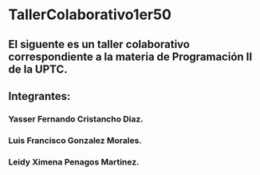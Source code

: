 # TallerColaborativo1er50
## El siguente es un taller colaborativo correspondiente a la materia de Programación II  de la UPTC.
## Integrantes:
### Yasser Fernando Cristancho Diaz.
### Luis Francisco Gonzalez Morales.
### Leidy Ximena Penagos Martinez.
